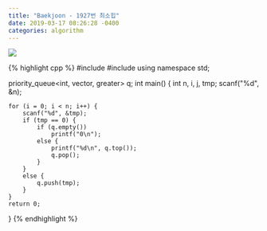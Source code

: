 ```yaml
---
title: "Baekjoon - 1927번 최소힙"
date: 2019-03-17 08:26:28 -0400
categories: algorithm
---
```



<img src="https://user-images.githubusercontent.com/49894861/63259179-aafd2a80-c2b8-11e9-8d38-b6c2a07f692d.png" />



{% highlight cpp %}
#include <cstdio>
#include <queue>
using namespace std;

priority_queue<int, vector<int>, greater<int>> q;
int main() {
	int n, i, j, tmp;
	scanf("%d", &n);

	for (i = 0; i < n; i++) {
		scanf("%d", &tmp);
		if (tmp == 0) {
			if (q.empty())
				printf("0\n");
			else {
				printf("%d\n", q.top());
				q.pop();
			}
		}
		else {
			q.push(tmp);
		}
	}
	return 0;
}
      {% endhighlight %}
